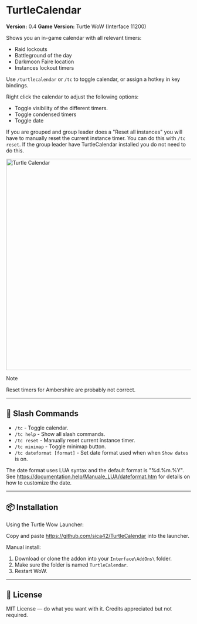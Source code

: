 # TurtleCalendar
**Version:** 0.4
**Game Version:** Turtle WoW (Interface 11200)

Shows you an in-game calendar with all relevant timers:
* Raid lockouts
* Battleground of the day
* Darkmoon Faire location
* Instances lockout timers

Use `/turtlecalendar` or `/tc` to toggle calendar, or assign a hotkey in key bindings.

Right click the calendar to adjust the following options:
* Toggle visibility of the different timers.
* Toggle condensed timers
* Toggle date

If you are grouped and group leader does a "Reset all instances" you will have to manually reset the current instance timer. You can do this with `/tc reset`.
If the group leader have TurtleCalendar installed you do not need to do this.

<img width="1351" height="577" alt="Turtle Calendar" src="https://github.com/user-attachments/assets/e6369d2e-5b78-4df3-b1f4-e0968873019c" />

> [!NOTE]
> Reset timers for Ambershire are probably not correct.

---

## 🧰 Slash Commands

- `/tc` - Toggle calendar.
- `/tc help` - Show all slash commands. 
- `/tc reset` - Manually reset current instance timer.
- `/tc minimap` - Toggle minimap button.
- `/tc dateformat [format]` - Set date format used when when `Show dates` is on.

The date format uses LUA syntax and the default format is "%d.%m.%Y".
See https://documentation.help/Manuale_LUA/dateformat.htm for details on how to customize the date.

---

## 📦 Installation

Using the Turtle Wow Launcher:

Copy and paste https://github.com/sica42/TurtleCalendar into the launcher.

Manual install:
1. Download or clone the addon into your `Interface\AddOns\` folder.
2. Make sure the folder is named `TurtleCalendar`.
3. Restart WoW.

---

## 📄 License

MIT License — do what you want with it. Credits appreciated but not required.


